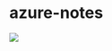 # azure-notes



<img src="https://docs.microsoft.com/en-us/azure/architecture/aws-professional/images/azure-aws-account-compare.png">